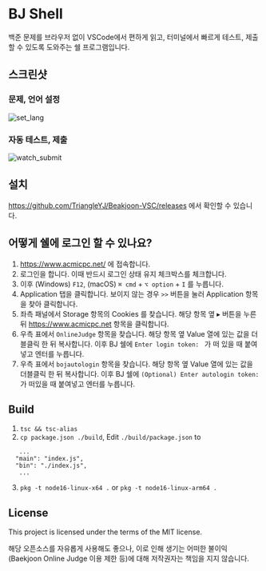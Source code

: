 # BJ Shell
백준 문제를 브라우저 없이 VSCode에서 편하게 읽고, 터미널에서 빠르게 테스트, 제출할 수 있도록 도와주는 쉘 프로그램입니다.

## 스크린샷
### 문제, 언어 설정
![set_lang](https://github.com/TriangleYJ/BJShell/assets/9069813/8d4090a1-eb25-46f9-8acf-ffa39f61615f)

### 자동 테스트, 제출
![watch_submit](https://github.com/TriangleYJ/BJShell/assets/9069813/ead5c6ec-ef40-4642-a5b1-b64ebe7c14bf)



## 설치
https://github.com/TriangleYJ/Beakjoon-VSC/releases 에서 확인할 수 있습니다.

## 어떻게 쉘에 로그인 할 수 있나요?
1. https://www.acmicpc.net/ 에 접속합니다.
2. 로그인을 합니다. 이때 반드시 로그인 상태 유지 체크박스를 체크합니다.
3. 이후 (Windows) `F12`,  (macOS) `⌘ cmd` + `⌥ option` + `I` 를 누릅니다. 
4. Application 탭을 클릭합니다. 보이지 않는 경우 `>>` 버튼을 눌러 Application 항목을 찾아 클릭합니다.
5. 좌측 패널에서 Storage 항목의 Cookies 를 찾습니다. 해당 항목 옆 ▸ 버튼을 누른 뒤 https://www.acmicpc.net 항목을 클릭합니다.
6. 우측 표에서 `OnlineJudge` 항목을 찾습니다. 해당 항목 옆 Value 열에 있는 값을 더블클릭 한 뒤 복사합니다. 이후 BJ 쉘에 `Enter login token: ` 가 떠 있을 때 붙여넣고 엔터를 누릅니다.
7. 우측 표에서 `bojautologin` 항목을 찾습니다. 해당 항목 옆 Value 열에 있는 값을 더블클릭 한 뒤 복사합니다. 이후 BJ 쉘에 `(Optional) Enter autologin token: ` 가 떠있을 때 붙여넣고 엔터를 누릅니다.

## Build
1. `tsc && tsc-alias`
2. `cp package.json ./build`, Edit `./build/package.json` to
```
   ...
  "main": "index.js",
  "bin": "./index.js",
   ...
```
3. `pkg -t node16-linux-x64 .` or `pkg -t node16-linux-arm64 .`

## License
This project is licensed under the terms of the MIT license.

해당 오픈소스를 자유롭게 사용해도 좋으나, 이로 인해 생기는 어떠한 불이익 (Baekjoon Online Judge 이용 제한 등)에 대해 저작권자는 책임을 지지 않습니다.